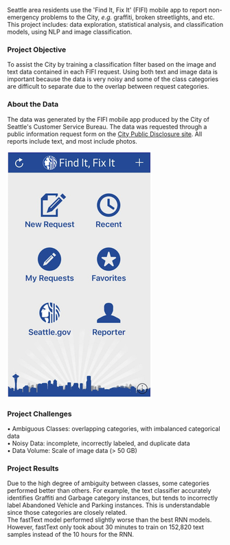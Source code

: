 Seattle area residents use the 'Find It, Fix It' (FIFI) mobile app to report non-emergency problems to the City, _e.g._ graffiti, broken streetlights, and etc. This project includes: data exploration, statistical analysis, and classification models, using NLP and image classification.  

### Project Objective
To assist the City by training a classification filter based on the image and text data contained in each FIFI request. Using both text and image data is important because the data is very noisy and some of the class categories are difficult to separate due to the overlap between request categories.  

### About the Data
The data was generated by the FIFI mobile app produced by the City of Seattle's Customer Service Bureau. The data was requested through a public information request form on the [City Public Disclosure site](http://www.seattle.gov/public-records). All reports include text, and most include photos.  

![fifi app home screen](images/fifi_app_home_screen.png)  

### Project Challenges
• Ambiguous Classes: overlapping categories, with imbalanced categorical data  
• Noisy Data: incomplete, incorrectly labeled, and duplicate data  
• Data Volume: Scale of image data (> 50 GB)  

### Project Results
Due to the high degree of ambiguity between classes, some categories performed better than others. For example, the text classifier accurately identifies Graffiti and Garbage category instances, but tends to incorrectly label Abandoned Vehicle and Parking instances. This is understandable since those categories are closely related.  
The fastText model performed slightly worse than the best RNN models. However, fastText only took about 30 minutes to train on 152,820 text samples instead of the 10 hours for the RNN.  
